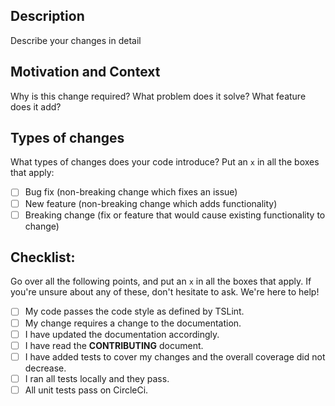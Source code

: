 <!--- Provide a general summary of your changes in the Title above -->

## Description

Describe your changes in detail

## Motivation and Context

Why is this change required? What problem does it solve? What feature does it add?

## Types of changes

What types of changes does your code introduce? Put an `x` in all the boxes that apply:

- [ ] Bug fix (non-breaking change which fixes an issue)
- [ ] New feature (non-breaking change which adds functionality)
- [ ] Breaking change (fix or feature that would cause existing functionality to change)

## Checklist:

Go over all the following points, and put an `x` in all the boxes that apply.
If you're unsure about any of these, don't hesitate to ask. We're here to help!

- [ ] My code passes the code style as defined by TSLint.
- [ ] My change requires a change to the documentation.
- [ ] I have updated the documentation accordingly.
- [ ] I have read the **CONTRIBUTING** document.
- [ ] I have added tests to cover my changes and the overall coverage did not decrease.
- [ ] I ran all tests locally and they pass.
- [ ] All unit tests pass on CircleCi.
